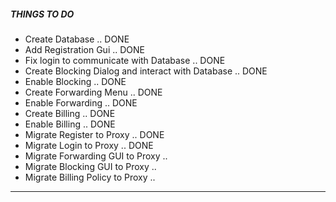#####   THINGS    TO    DO  ##########


- Create Database .. DONE
- Add Registration Gui .. DONE
- Fix login to communicate with Database .. DONE
- Create Blocking Dialog and interact with Database .. DONE
- Enable Blocking .. DONE
- Create Forwarding Menu .. DONE
- Enable Forwarding .. DONE 
- Create Billing .. DONE
- Enable Billing .. DONE
- Migrate Register to Proxy .. DONE
- Migrate Login to Proxy .. DONE
- Migrate Forwarding GUI to Proxy ..
- Migrate Blocking GUI to Proxy ..
- Migrate Billing Policy to Proxy ..


------------------------------------------------------------------